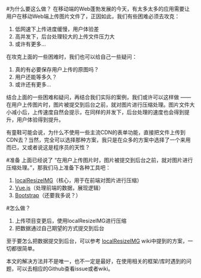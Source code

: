 #为什么要这么做？
在移动端的Web蓬勃发展的今天，有太多太多的应用需要让用户在移动Web端上传图片文件了，正因如此，我们有些困难必须去攻克：

1. 低网速下上传进度缓慢，用户体验差
2. 高并发下，后台处理较大的上传文件压力大
3. 或许有更多...

在攻克上面的一些困难时，我们也可以给自己一些疑问：

1. 真的有必要保存用户上传的原图吗？
2. 用户还能等多久？
3. 或许还有更多...

结合上面的一些困难和疑问，再结合我们实际的案例，我们或许可以这样做 —— 在用户上传图片时，图片被提交到后台之前，就对图片进行压缩处理。图片文件大小减小后，上传速度自然会提示，在同样的并发下，后台处理的速度也会得到提升，用户体验得到提升。

有童鞋可能会说，为什么不使用一些主流CDN的表单功能，直接把文件上传到CDN去？当然，完全可以选择那种方案，我只是在众多的方案中选择了一个来用而已，又或者说这是程序员的天性？

#准备
上面已经说了 “在用户上传图片时，图片被提交到后台之前，就对图片进行压缩处理。”，那我们马上准备下各种工具吧：

1. [localResizeIMG][1]（核心，用于在前端对图片进行压缩）
2. [Vue.js][2]（处理前端的数据，展现逻辑）
3. [Bootstrap][3]（还要我多说？）

#怎么做？

 1. 上传项目变更后，使用localResizeIMG进行压缩
 2. 把数据通过自己期望的方式提交到后台

至于要怎么把数据提交到后台，可以参考 [localResizeIMG][1] wiki中提到的方案，一切都很简单。

本文的解决方法并不是唯一，也不一定是最好，在使用相关的框架/库时遇到的问题，可以去相应的Github查看issue或者wiki。


  [1]: https://github.com/think2011/localResizeIMG
  [2]: https://github.com/vuejs/vue
  [3]: https://github.com/twbs/bootstrap